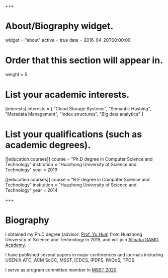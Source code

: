 +++
# About/Biography widget.
widget = "about"
active = true
date = 2016-04-20T00:00:00

# Order that this section will appear in.
weight = 5

# List your academic interests.
[interests]
  interests = [
    "Cloud Storage Systems",
    "Semantic Hashing",
    "Metadata Management",
    "Index structures",
    "Big data analytics"
  ]

# List your qualifications (such as academic degrees).
[[education.courses]]
  course = "Ph.D degree in Computer Science and Technology"
  institution = "Huazhong University of Science and Technology"
  year = 2019

[[education.courses]]
  course = "B.E degree in Computer Science and Technology"
  institution = "Huazhong University of Science and Technology"
  year = 2014
 
+++

# Biography

I obtained my Ph.D degree (advisor: [Prof. Yu Hua](https://csyhua.github.io/csyhua/index.html)) from Huazhong University of Science and Technology in 2019, and will join [Alibaba DAMO Academy](https://damo.alibaba.com/).

I have published several papers in major conferences and journals including USENIX ATC, ACM SoCC, MSST, ICDCS, IPDPS, IWQoS, TPDS.

I serve as program committee member in [MSST 2020](http://storageconference.us/).

